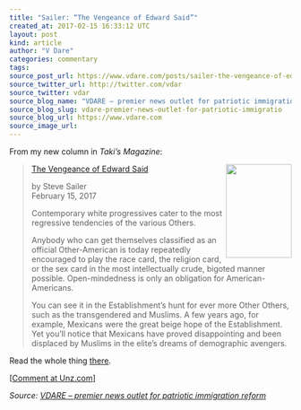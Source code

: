 ```yaml
---
title: "Sailer: “The Vengeance of Edward Said”"
created_at: 2017-02-15 16:33:12 UTC
layout: post
kind: article
author: "V Dare"
categories: commentary
tags: 
source_post_url: https://www.vdare.com/posts/sailer-the-vengeance-of-edward-said
source_twitter_url: http://twitter.com/vdar
source_twitter: vdar
source_blog_name: "VDARE – premier news outlet for patriotic immigration reform"
source_blog_slug: vdare-premier-news-outlet-for-patriotic-immigratio
source_blog_url: https://www.vdare.com
source_image_url: 
---
```

<div class="pf-content"><p>From my new column in <em>Taki’s Magazine</em>:</p>
<blockquote><p><a title="http://www.3quarksdaily.com/.a/6a00d8341c562c53ef0133f492f9bf970b-250wi" href="http://www.3quarksdaily.com/.a/6a00d8341c562c53ef0133f492f9bf970b-250wi"><img class="alignright" src="http://www.3quarksdaily.com/.a/6a00d8341c562c53ef0133f492f9bf970b-250wi" alt="" width="117" height="167" align="right" /></a><a title="http://takimag.com/article/the_vengeance_of_edward_said_steve_sailer/print#ixzz4YksFVU2z" href="http://takimag.com/article/the_vengeance_of_edward_said_steve_sailer/print#ixzz4YksFVU2z">The Vengeance of Edward Said</a></p>
<p>by Steve Sailer<br />
February 15, 2017</p>
<p>Contemporary white progressives cater to the most regressive tendencies of the various Others.</p><!-- TAG START { player: "7518-804336-VDare - Outstream - Rev", owner: "ONE Video by AOL", for: "ONE Video by AOL" - BEINJS } --><div id="57966237cc52c74a5e1363c4" class="vdb_player vdb_57966237cc52c74a5e1363c456bcd17ce4b018167fea5539">    <script type="text/javascript" src="//delivery.vidible.tv/jsonp/pid=57966237cc52c74a5e1363c4/56bcd17ce4b018167fea5539_bein.js"></script></div><!-- TAG END { date: 07/25/16 } -->
<p>Anybody who can get themselves classified as an official Other-American is today repeatedly encouraged to play the race card, the religion card, or the sex card in the most intellectually crude, bigoted manner possible. Open-mindedness is only an obligation for American-Americans.</p>
<p>You can see it in the Establishment’s hunt for ever more Other Others, such as the transgendered and Muslims. A few years ago, for example, Mexicans were the great beige hope of the Establishment. Yet you’ll notice that Mexicans have proved disappointing and been displaced by Muslims in the elite’s dreams of demographic avengers.</p></blockquote>
<p>Read the whole thing <a title="http://takimag.com/article/the_vengeance_of_edward_said_steve_sailer/print#axzz4YbUP5Nvo" href="http://takimag.com/article/the_vengeance_of_edward_said_steve_sailer/print#axzz4YbUP5Nvo">there</a>.</p>
<p>[<a href="http://www.unz.com/isteve/sailer-the-vengeance-of-edward-said/">Comment at Unz.com</a>]</p>
</div><div class="">
    <i>Source: <a href="https://www.vdare.com">VDARE – premier news outlet for patriotic immigration reform</a></i>
</div>
